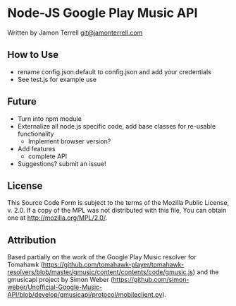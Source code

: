 Node-JS Google Play Music API
====

Written by Jamon Terrell <git@jamonterrell.com>

How to Use
----
* rename config.json.default to config.json and add your credentials
* See test.js for example use

Future
----
* Turn into npm module
* Externalize all node.js specific code, add base classes for re-usable functionality
  * Implement browser version?
* Add features
  * complete API
* Suggestions?  submit an issue!


License
----
This Source Code Form is subject to the terms of the Mozilla Public
License, v. 2.0. If a copy of the MPL was not distributed with this
file, You can obtain one at http://mozilla.org/MPL/2.0/.

Attribution
----
Based partially on the work of the Google Play Music resolver for Tomahawk (https://github.com/tomahawk-player/tomahawk-resolvers/blob/master/gmusic/content/contents/code/gmusic.js)
and the gmusicapi project by Simon Weber (https://github.com/simon-weber/Unofficial-Google-Music-API/blob/develop/gmusicapi/protocol/mobileclient.py).

